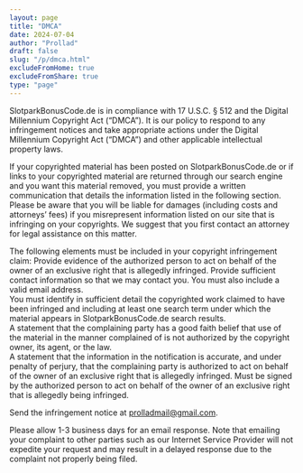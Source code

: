 ```yaml
---
layout: page
title: "DMCA"
date: 2024-07-04
author: "Prollad"
draft: false
slug: "/p/dmca.html"
excludeFromHome: true
excludeFromShare: true
type: "page"
---
```


SlotparkBonusCode.de is in compliance with 17 U.S.C. § 512 and the Digital Millennium Copyright Act (“DMCA”). It is our policy to respond to any infringement notices and take appropriate actions under the Digital Millennium Copyright Act (“DMCA”) and other applicable intellectual property laws.

If your copyrighted material has been posted on SlotparkBonusCode.de or if links to your copyrighted material are returned through our search engine and you want this material removed, you must provide a written communication that details the information listed in the following section. Please be aware that you will be liable for damages (including costs and attorneys’ fees) if you misrepresent information listed on our site that is infringing on your copyrights. We suggest that you first contact an attorney for legal assistance on this matter.

The following elements must be included in your copyright infringement claim: Provide evidence of the authorized person to act on behalf of the owner of an exclusive right that is allegedly infringed. Provide sufficient contact information so that we may contact you. You must also include a valid email address.  
You must identify in sufficient detail the copyrighted work claimed to have been infringed and including at least one search term under which the material appears in SlotparkBonusCode.de search results.  
A statement that the complaining party has a good faith belief that use of the material in the manner complained of is not authorized by the copyright owner, its agent, or the law.  
A statement that the information in the notification is accurate, and under penalty of perjury, that the complaining party is authorized to act on behalf of the owner of an exclusive right that is allegedly infringed. Must be signed by the authorized person to act on behalf of the owner of an exclusive right that is allegedly being infringed.

Send the infringement notice at [prolladmail@gmail.com](mailto:prolladmail@gmail.com).

Please allow 1-3 business days for an email response. Note that emailing your complaint to other parties such as our Internet Service Provider will not expedite your request and may result in a delayed response due to the complaint not properly being filed.
